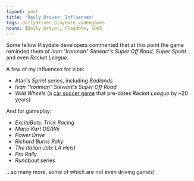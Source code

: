 ```yaml
---
layout: post
title: 'Daily Driver: Influences'
tags: dailydriver playdate videogames
nouns: [Daily Driver, Playdate, SDK]
---
```


Some fellow Playdate developers commented that at this point the game reminded them of _Ivan "Ironman" Stewart's Super Off Road_, _Super Sprint_ and even _Rocket League_.

A few of my influences for vibe:

- Atari’s _Sprint_ series, including _Badlands_
- _Ivan "Ironman" Stewart's Super Off Road_
- _Wild Wheels_ (a [car soccer game](https://www.mobygames.com/game-group/ball-sports-with-vehicles) that pre-dates _Rocket League_ by ~20 years)

And for gameplay:

- _ExciteBots: Trick Racing_
- _Mario Kart DS/Wii_
- _Power Drive_
- _Richard Burns Rally_
- _The Italian Job: LA Heist_
- _Pro Rally_
- _Runabout_ series

...so many more, some of which are not even driving games!